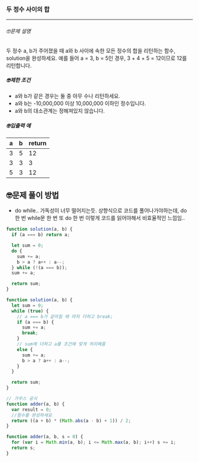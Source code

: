 ### 두 정수 사이의 합

---

###### 🤓문제 설명

두 정수 a, b가 주어졌을 때 a와 b 사이에 속한 모든 정수의 합을 리턴하는 함수, solution을 완성하세요.
예를 들어 a = 3, b = 5인 경우, 3 + 4 + 5 = 12이므로 12를 리턴합니다.

##### 🤓제한 조건

- a와 b가 같은 경우는 둘 중 아무 수나 리턴하세요.
- a와 b는 -10,000,000 이상 10,000,000 이하인 정수입니다.
- a와 b의 대소관계는 정해져있지 않습니다.

##### 🤓입출력 예

| a   | b   | return |
| --- | --- | ------ |
| 3   | 5   | 12     |
| 3   | 3   | 3      |
| 5   | 3   | 12     |

## 🤓문제 풀이 방법

- do while.. 가독성이 너무 떨어지는듯. 상향식으로 코드를 풀어나가야하는데, do 한 번 while문 한 번 또 do 한 번 이렇게 코드를 읽어야해서 비효율적인 느낌임..

```javascript
function solution(a, b) {
  if (a === b) return a;

  let sum = 0;
  do {
    sum += a;
    b > a ? a++ : a--;
  } while (!(a === b));
  sum += a;

  return sum;
}
```

```javascript
function solution(a, b) {
  let sum = 0;
  while (true) {
    // a === b가 같아질 때 마저 더하고 break;
    if (a === b) {
      sum += a;
      break;
    }
    // sum에 더하고 a를 조건에 맞게 처리해줌
    else {
      sum += a;
      b > a ? a++ : a--;
    }
  }

  return sum;
}
```

```javascript
// 가우스 공식
function adder(a, b) {
  var result = 0;
  //함수를 완성하세요
  return ((a + b) * (Math.abs(a - b) + 1)) / 2;
}
```

```javascript
function adder(a, b, s = 0) {
  for (var i = Math.min(a, b); i <= Math.max(a, b); i++) s += i;
  return s;
}
```
